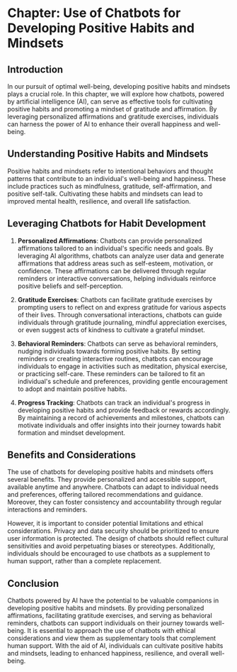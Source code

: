 Chapter: Use of Chatbots for Developing Positive Habits and Mindsets
====================================================================

Introduction
------------

In our pursuit of optimal well-being, developing positive habits and mindsets plays a crucial role. In this chapter, we will explore how chatbots, powered by artificial intelligence (AI), can serve as effective tools for cultivating positive habits and promoting a mindset of gratitude and affirmation. By leveraging personalized affirmations and gratitude exercises, individuals can harness the power of AI to enhance their overall happiness and well-being.

Understanding Positive Habits and Mindsets
------------------------------------------

Positive habits and mindsets refer to intentional behaviors and thought patterns that contribute to an individual's well-being and happiness. These include practices such as mindfulness, gratitude, self-affirmation, and positive self-talk. Cultivating these habits and mindsets can lead to improved mental health, resilience, and overall life satisfaction.

Leveraging Chatbots for Habit Development
-----------------------------------------

1. **Personalized Affirmations**: Chatbots can provide personalized affirmations tailored to an individual's specific needs and goals. By leveraging AI algorithms, chatbots can analyze user data and generate affirmations that address areas such as self-esteem, motivation, or confidence. These affirmations can be delivered through regular reminders or interactive conversations, helping individuals reinforce positive beliefs and self-perception.

2. **Gratitude Exercises**: Chatbots can facilitate gratitude exercises by prompting users to reflect on and express gratitude for various aspects of their lives. Through conversational interactions, chatbots can guide individuals through gratitude journaling, mindful appreciation exercises, or even suggest acts of kindness to cultivate a grateful mindset.

3. **Behavioral Reminders**: Chatbots can serve as behavioral reminders, nudging individuals towards forming positive habits. By setting reminders or creating interactive routines, chatbots can encourage individuals to engage in activities such as meditation, physical exercise, or practicing self-care. These reminders can be tailored to fit an individual's schedule and preferences, providing gentle encouragement to adopt and maintain positive habits.

4. **Progress Tracking**: Chatbots can track an individual's progress in developing positive habits and provide feedback or rewards accordingly. By maintaining a record of achievements and milestones, chatbots can motivate individuals and offer insights into their journey towards habit formation and mindset development.

Benefits and Considerations
---------------------------

The use of chatbots for developing positive habits and mindsets offers several benefits. They provide personalized and accessible support, available anytime and anywhere. Chatbots can adapt to individual needs and preferences, offering tailored recommendations and guidance. Moreover, they can foster consistency and accountability through regular interactions and reminders.

However, it is important to consider potential limitations and ethical considerations. Privacy and data security should be prioritized to ensure user information is protected. The design of chatbots should reflect cultural sensitivities and avoid perpetuating biases or stereotypes. Additionally, individuals should be encouraged to use chatbots as a supplement to human support, rather than a complete replacement.

Conclusion
----------

Chatbots powered by AI have the potential to be valuable companions in developing positive habits and mindsets. By providing personalized affirmations, facilitating gratitude exercises, and serving as behavioral reminders, chatbots can support individuals on their journey towards well-being. It is essential to approach the use of chatbots with ethical considerations and view them as supplementary tools that complement human support. With the aid of AI, individuals can cultivate positive habits and mindsets, leading to enhanced happiness, resilience, and overall well-being.
